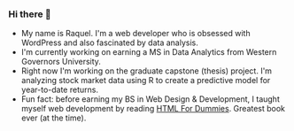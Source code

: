 ### Hi there 👋

<!--
**raquelocasio/raquelocasio** is a ✨ _special_ ✨ repository because its `README.md` (this file) appears on your GitHub profile.

Here are some ideas to get you started:

- 🔭 I’m currently working on ...
- 🌱 I’m currently learning ...
- 👯 I’m looking to collaborate on ...
- 🤔 I’m looking for help with ...
- 💬 Ask me about ...
- 📫 How to reach me: ...
- 😄 Pronouns: ...
- ⚡ Fun fact: ...
-->
- My name is Raquel. I'm a web developer who is obsessed with WordPress and also fascinated by data analysis.
- I'm currently working on earning a MS in Data Analytics from Western Governors University.
- Right now I'm working on the graduate capstone (thesis) project. I'm analyzing stock market data using R to create a predictive model for year-to-date returns.
- Fun fact: before earning my BS in Web Design & Development, I taught myself web development by reading [HTML For Dummies](https://ebay.us/f7zoun). Greatest book ever (at the time).
